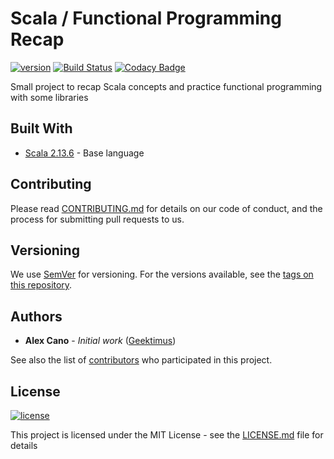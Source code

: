 # Scala / Functional Programming Recap

[![version](https://img.shields.io/badge/version-0.1.0--SNAPSHOT-brightgreen.svg)][semver]
[![Build Status](https://app.travis-ci.com/geektimus/scala-courses.svg?branch=master)][travis_url]
[![Codacy Badge](https://api.codacy.com/project/badge/Grade/827e74bcacba4742b077d06781620000)](https://www.codacy.com/app/geektimus/scala-courses?utm_source=github.com&amp;utm_medium=referral&amp;utm_content=geektimus/scala-courses&amp;utm_campaign=Badge_Grade)

Small project to recap Scala concepts and practice functional programming  with some libraries

## Built With

*   [Scala 2.13.6][scala]   - Base language

## Contributing

Please read [CONTRIBUTING.md][contributing] for details on our code of conduct, and the process for submitting pull requests to us.

## Versioning

We use [SemVer][semver] for versioning. For the versions available, see the [tags on this repository][project_tags].

## Authors

*   **Alex Cano** - _Initial work_ ([Geektimus][profile])

See also the list of [contributors][project_contributors] who participated in this project.

## License

[![license](https://img.shields.io/badge/license-MIT-blue.svg)][license]

This project is licensed under the MIT License - see the [LICENSE.md][license] file for details

[travis_url]: https://app.travis-ci.com/geektimus/scala-courses
[scala]: https://www.scala-lang.org
[contributing]: CONTRIBUTING.md
[semver]: http://semver.org/
[project_tags]: https://github.com/geektimus/scala-courses/tags
[profile]: https://github.com/Geektimus
[project_contributors]: https://github.com/geektimus/scala-courses/graphs/contributors
[license]: LICENSE.md
